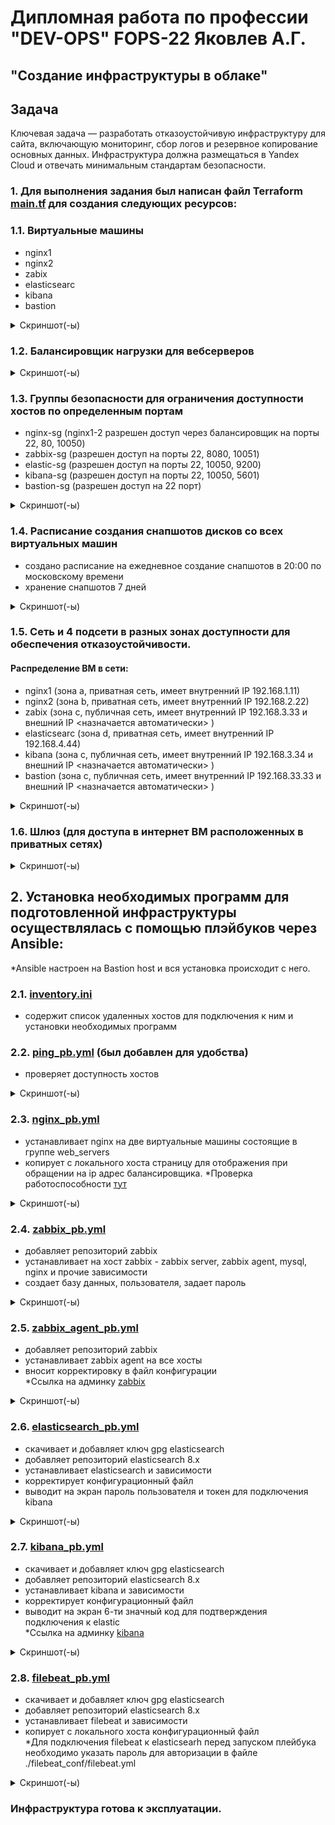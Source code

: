 # Дипломная работа по профессии "DEV-OPS" FOPS-22 Яковлев А.Г.
## "Создание инфраструктуры в облаке"


## Задача
Ключевая задача — разработать отказоустойчивую инфраструктуру для сайта, включающую мониторинг, сбор логов и резервное копирование основных данных. Инфраструктура должна размещаться в Yandex Cloud и отвечать минимальным стандартам безопасности.



### 1. Для выполнения задания был написан файл Terraform [main.tf](https://github.com/temagraf/final_work/blob/main/main.tf) для создания следующих ресурсов:
 
### 1.1. Виртуальные машины 
  - nginx1 
  - nginx2 
  - zabix 
  - elasticsearc
  - kibana
  - bastion


<details>
<summary> Скриншот(-ы) </summary>

![список вм](https://github.com/temagraf/final_work/blob/main/img/VM_list.png)

</details>


### 1.2. Балансировщик нагрузки для вебсерверов

<details>
<summary> Скриншот(-ы) </summary>

![балансировщик](https://github.com/temagraf/final_work/blob/main/img/alb.png)

</details>


### 1.3. Группы безопасности для ограничения доступности хостов по определенным портам
  - nginx-sg (nginx1-2 разрешен доступ через балансировщик на порты 22, 80, 10050)
  - zabbix-sg  (разрешен доступ на порты 22, 8080, 10051)
  - elastic-sg (разрешен доступ на порты 22, 10050, 9200)
  - kibana-sg (разрешен доступ на порты 22, 10050, 5601)
  - bastion-sg (разрешен доступ на 22 порт)

<details>
<summary> Скриншот(-ы) </summary>

![группы безопасности](https://github.com/temagraf/final_work/blob/main/img/security_groups.png)

</details>

### 1.4. Расписание создания снапшотов дисков со всех виртуальных машин
  - создано расписание на ежедневное создание снапшотов в 20:00 по московскому времени
  - хранение снапшотов 7 дней


<details>
<summary> Скриншот(-ы) </summary>

![снимки дисков](https://github.com/temagraf/final_work/blob/main/img/schedule.png)

</details>


### 1.5. Сеть и 4 подсети в разных зонах доступности для обеспечения отказоустойчивости.
#### Pаспределение ВМ в сети:
  - nginx1 (зона а, приватная сеть, имеет внутренний IP 192.168.1.11)
  - nginx2 (зона b, приватная сеть, имеет внутренний IP 192.168.2.22)
  - zabix (зона c, публичная сеть, имеет внутренний IP 192.168.3.33 и внешний IP <назначается автоматически> )
  - elasticsearc (зона d, приватная сеть, имеет внутренний IP 192.168.4.44)
  - kibana (зона c, публичная сеть, имеет внутренний IP 192.168.3.34 и внешний IP <назначается автоматически> )
  - bastion (зона c, публичная сеть, имеет внутренний IP 192.168.33.33 и внешний IP <назначается автоматически> )

<details>
<summary> Скриншот(-ы) </summary>

![Карта сети](https://github.com/temagraf/final_work/blob/main/img/network1.png)

</details>


### 1.6. Шлюз (для доступа в интернет ВМ расположенных в приватных сетях)

<details>
<summary> Скриншот(-ы) </summary>

![Карта сети](https://github.com/temagraf/final_work/blob/main/img/network_map.png)

</details>




## 2. Установка необходимых программ для подготовленной инфраструктуры осуществлялась с помощью плэйбуков через Ansible:

*Ansible настроен на Bastion host и вся установка происходит с него.

### 2.1. [inventory.ini](https://github.com/temagraf/final_work/blob/main/ansible/inventory.ini)
  - содержит список удаленных хостов для подключения к ним и установки необходимых программ

### 2.2. [ping_pb.yml](https://github.com/temagraf/final_work/blob/main/ansible/ping_pb.yml) (был добавлен для удобства)
  - проверяет доступность хостов

<details>
<summary> Скриншот(-ы) </summary>

![пинг](https://github.com/temagraf/final_work/blob/main/img/ping.png)

</details>

### 2.3. [nginx_pb.yml](https://github.com/temagraf/final_work/blob/main/ansible/nginx_pb.yml) 
  - устанавливает nginx на две виртуальные машины состоящие в группе web_servers
  - копирует c локального хоста страницу для отображения при обращении на ip адрес балансировщика. 
*Проверка работоспособности [тут](http://84.201.169.82:80)

<details>
<summary> Скриншот(-ы) </summary>

![установка nginx](https://github.com/temagraf/final_work/blob/main/img/install_nginx.png)
![веб страница](https://github.com/temagraf/final_work/blob/main/img/web_page.png)

</details>


### 2.4. [zabbix_pb.yml](https://github.com/temagraf/final_work/blob/main/ansible/zabbix_pb.yml)
  - добавляет репозиторий zabbix
  - устанавливает на хост zabbix -  zabbix server, zabbix agent, mysql, nginx и прочие зависимости
  - создает базу данных, пользователя, задает пароль

<details>
<summary> Скриншот(-ы) </summary>

![установка zabbix](https://github.com/temagraf/final_work/blob/main/img/install_zabbix_server.png)
![установка zabbix](https://github.com/temagraf/final_work/blob/main/img/finish_install_zabbix.png)

</details>


### 2.5. [zabbix_agent_pb.yml](https://github.com/temagraf/final_work/blob/main/ansible/zabbix_agent_pb.yml)
  - добавляет репозиторий zabbix
  - устанавливает zabbix agent на все хосты
  - вносит корректировку в файл конфигурации  
*Ссылка на админку [zabbix](http://51.250.44.91:8080)

<details>
<summary> Скриншот(-ы) </summary>

![установка zabbix-agent](https://github.com/temagraf/final_work/blob/main/img/install_zabbix_agent.png)
![установка zabbix-agent](https://github.com/temagraf/final_work/blob/main/img/enable_zabagent.png)
![установка zabbix-agent](https://github.com/temagraf/final_work/blob/main/img/dashboard_zabbix.png)

</details>


### 2.6. [elasticsearch_pb.yml](https://github.com/temagraf/final_work/blob/main/ansible/elasticsearch_pb.yml)
  - скачивает и добавляет ключ gpg elasticsearch
  - добавляет репозиторий elasticsearch 8.x
  - устанавливает elasticsearch и зависимости
  - корректирует конфигурационный файл
  - выводит на экран пароль пользователя и токен для подключения kibana

<details>
<summary> Скриншот(-ы) </summary>

![установка elastic](https://github.com/temagraf/final_work/blob/main/img/install_elastic.png)
![установка elastic](https://github.com/temagraf/final_work/blob/main/img/elastic_status.png)
![установка elastic](https://github.com/temagraf/final_work/blob/main/img/password_token.png)

</details>

### 2.7. [kibana_pb.yml](https://github.com/temagraf/final_work/blob/main/ansible/kibana_pb.yml)
  - скачивает и добавляет ключ gpg elasticsearch
  - добавляет репозиторий elasticsearch 8.x
  - устанавливает kibana и зависимости
  - корректирует конфигурационный файл
  - выводит на экран 6-ти значный код для подтверждения подключения к elastic  
*Ссылка на админку [kibana](http://84.201.169.43:5601)

<details>
<summary> Скриншот(-ы) </summary>

![установка kibana](https://github.com/temagraf/final_work/blob/main/img/install_kibana.png)
![статус kibana](https://github.com/temagraf/final_work/blob/main/img/kibana_status.png)
![подключение kibana](https://github.com/temagraf/final_work/blob/main/img/check_code.png)
![веб kibana](https://github.com/temagraf/final_work/blob/main/img/kibana_web.png)

</details>

### 2.8. [filebeat_pb.yml](https://github.com/temagraf/final_work/blob/main/ansible/filebeat_pb.yml)
  - скачивает и добавляет ключ gpg elasticsearch
  - добавляет репозиторий elasticsearch 8.x
  - устанавливает filebeat и зависимости
  - копирует с локального хоста конфигурационный файл  
*Для подключения filebeat к elasticsearh перед запуском плейбука необходимо указать пароль для авторизации в файле ./filebeat_conf/filebeat.yml 

<details>
<summary> Скриншот(-ы) </summary>

![установка filebeat](https://github.com/temagraf/final_work/blob/main/img/install_filebeat.png)
![установка filebeat](https://github.com/temagraf/final_work/blob/main/img/filebeat_status.png)
![установка filebeat](https://github.com/temagraf/final_work/blob/main/img/filebeat_web.png)

</details>



### Инфраструктура готова к эксплуатации.
